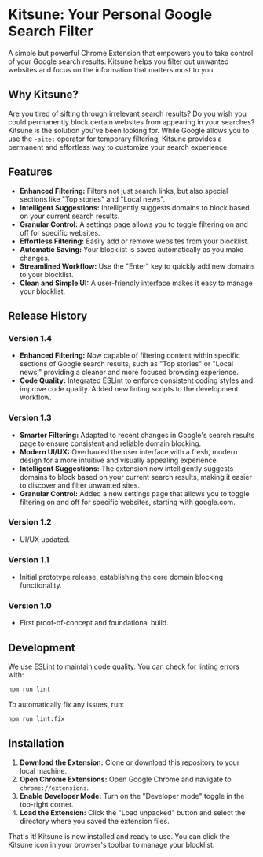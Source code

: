 # Kitsune: Your Personal Google Search Filter

A simple but powerful Chrome Extension that empowers you to take control of your Google search results. Kitsune helps you filter out unwanted websites and focus on the information that matters most to you.

## Why Kitsune?

Are you tired of sifting through irrelevant search results? Do you wish you could permanently block certain websites from appearing in your searches? Kitsune is the solution you've been looking for. While Google allows you to use the `-site:` operator for temporary filtering, Kitsune provides a permanent and effortless way to customize your search experience.

## Features

- **Enhanced Filtering:** Filters not just search links, but also special sections like "Top stories" and "Local news".
- **Intelligent Suggestions:** Intelligently suggests domains to block based on your current search results.
- **Granular Control:** A settings page allows you to toggle filtering on and off for specific websites.
- **Effortless Filtering:** Easily add or remove websites from your blocklist.
- **Automatic Saving:** Your blocklist is saved automatically as you make changes.
- **Streamlined Workflow:** Use the "Enter" key to quickly add new domains to your blocklist.
- **Clean and Simple UI:** A user-friendly interface makes it easy to manage your blocklist.

## Release History

### Version 1.4

-   **Enhanced Filtering:** Now capable of filtering content within specific sections of Google search results, such as "Top stories" or "Local news," providing a cleaner and more focused browsing experience.
-   **Code Quality:** Integrated ESLint to enforce consistent coding styles and improve code quality. Added new linting scripts to the development workflow.

### Version 1.3

-   **Smarter Filtering:** Adapted to recent changes in Google's search results page to ensure consistent and reliable domain blocking.
-   **Modern UI/UX:** Overhauled the user interface with a fresh, modern design for a more intuitive and visually appealing experience.
-   **Intelligent Suggestions:** The extension now intelligently suggests domains to block based on your current search results, making it easier to discover and filter unwanted sites.
-   **Granular Control:** Added a new settings page that allows you to toggle filtering on and off for specific websites, starting with google.com.

### Version 1.2

-   UI/UX updated.

### Version 1.1

-   Initial prototype release, establishing the core domain blocking functionality.

### Version 1.0

-   First proof-of-concept and foundational build.

## Development

We use ESLint to maintain code quality. You can check for linting errors with:

```bash
npm run lint
```

To automatically fix any issues, run:

```bash
npm run lint:fix
```

## Installation

1.  **Download the Extension:** Clone or download this repository to your local machine.
2.  **Open Chrome Extensions:** Open Google Chrome and navigate to `chrome://extensions`.
3.  **Enable Developer Mode:** Turn on the "Developer mode" toggle in the top-right corner.
4.  **Load the Extension:** Click the "Load unpacked" button and select the directory where you saved the extension files.

That's it! Kitsune is now installed and ready to use. You can click the Kitsune icon in your browser's toolbar to manage your blocklist.
